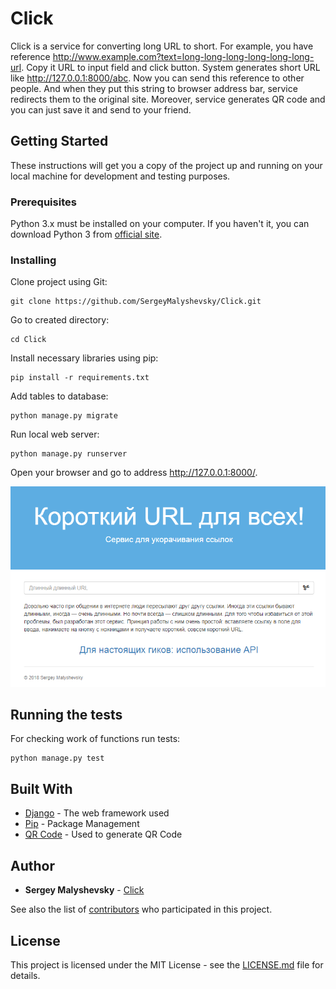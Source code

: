 # Click

Click is a service for converting long URL to short. For example, you have reference http://www.example.com?text=long-long-long-long-long-long-url.
Copy it URL to input field and click button. System generates short URL like http://127.0.0.1:8000/abc. Now you can send this reference to other people.
And when they put this string to browser address bar, service redirects them to the original site.
Moreover, service generates QR code and you can just save it and send to your friend.

## Getting Started

These instructions will get you a copy of the project up and running on your local machine for development and testing purposes.

### Prerequisites

Python 3.x must be installed on your computer. If you haven't it, you can download Python 3 from [official site](https://www.python.org/downloads/).

### Installing

Clone project using Git:

```
git clone https://github.com/SergeyMalyshevsky/Click.git
```

Go to created directory:

```
cd Click
```

Install necessary libraries using pip:

```
pip install -r requirements.txt
```

Add tables to database:

```
python manage.py migrate
```

Run local web server:

```
python manage.py runserver
```

Open your browser and go to address http://127.0.0.1:8000/.

![Screenshot](screenshot.PNG)

## Running the tests

For checking work of functions run tests:

```
python manage.py test
```

## Built With

* [Django](https://docs.djangoproject.com/en/2.1/) - The web framework used
* [Pip](https://pip.pypa.io/en/stable/user_guide/) - Package Management
* [QR Code](http://omz-software.com/editorial/docs/ios/qrcode.html) - Used to generate QR Code

## Author

* **Sergey Malyshevsky** - [Click](https://github.com/SergeyMalyshevsky)

See also the list of [contributors](https://github.com/Click/contributors) who participated in this project.

## License

This project is licensed under the MIT License - see the [LICENSE.md](LICENSE.md) file for details.


